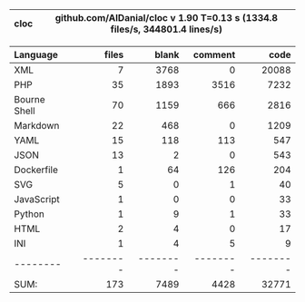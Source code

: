 
cloc|github.com/AlDanial/cloc v 1.90  T=0.13 s (1334.8 files/s, 344801.4 lines/s)
--- | ---

Language|files|blank|comment|code
:-------|-------:|-------:|-------:|-------:
XML|7|3768|0|20088
PHP|35|1893|3516|7232
Bourne Shell|70|1159|666|2816
Markdown|22|468|0|1209
YAML|15|118|113|547
JSON|13|2|0|543
Dockerfile|1|64|126|204
SVG|5|0|1|40
JavaScript|1|0|0|33
Python|1|9|1|33
HTML|2|4|0|17
INI|1|4|5|9
--------|--------|--------|--------|--------
SUM:|173|7489|4428|32771

